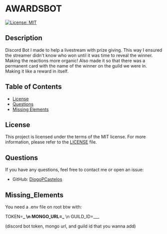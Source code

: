 # AWARDSBOT

[![License: MIT](https://img.shields.io/badge/License-MIT-yellow.svg)](https://opensource.org/licenses/MIT)

## Description

Discord Bot I made to help a livestream with prize giving. This way I ensured the streamer didn't know who won until it was time to reveal the winner. Making the reactions more organic! Also made it so that there was a permanent card with the name of the winner on the guild we were in. Making it like a reward in itself.

## Table of Contents

- [License](#license)
- [Questions](#questions)
- [Missing Elements](#missing_elements)

## License

This project is licensed under the terms of the MIT license. For more information, please refer to the [LICENSE](LICENSE) file.

## Questions

If you have any questions, feel free to contact me or open an issue:

- GitHub: [DiogoPCastelos](https://github.com/DiogoPCastelos)

## Missing_Elements

You need a .env file on root btw with:

TOKEN=**_ \n
MONGO_URL=_** \n
GUILD_ID=\_\_\_

(discord bot token, mongo url, and guild id that you wanna add)
